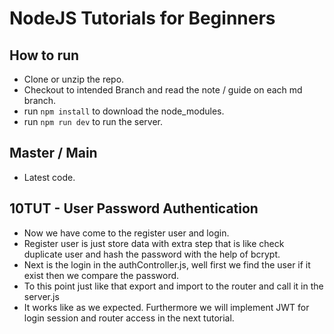 # NodeJS Tutorials for Beginners

## How to run

-   Clone or unzip the repo.
-   Checkout to intended Branch and read the note / guide on each md branch.
-   run `npm install` to download the node_modules.
-   run `npm run dev` to run the server.

## Master / Main

-   Latest code.

## 10TUT - User Password Authentication

-   Now we have come to the register user and login.
-   Register user is just store data with extra step that is like check duplicate user and hash the password with the help of bcrypt.
-   Next is the login in the authController.js, well first we find the user if it exist then we compare the password.
-   To this point just like that export and import to the router and call it in the server.js
-   It works like as we expected. Furthermore we will implement JWT for login session and router access in the next tutorial.
